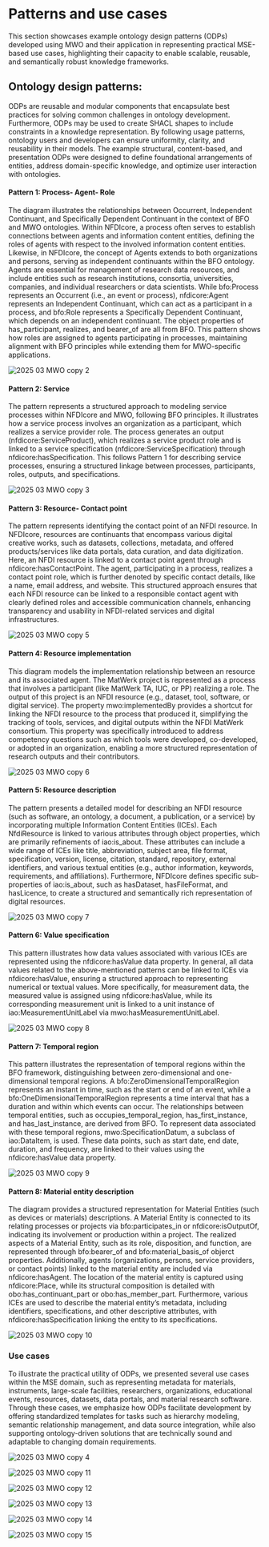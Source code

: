 # Patterns and use cases
This section showcases example ontology design patterns (ODPs) developed using MWO and their application in representing practical MSE-based use cases, highlighting their capacity to enable scalable, reusable, and semantically robust knowledge frameworks. 

## Ontology design patterns: 
ODPs are reusable and modular components that encapsulate best practices for solving common challenges in ontology development. Furthermore, ODPs may be used to create SHACL shapes to include constraints in a knowledge representation. By following usage patterns, ontology users and developers can ensure uniformity, clarity, and reusability in their models. The example structural, content-based, and presentation ODPs were designed to define foundational arrangements of entities, address domain-specific knowledge, and optimize user interaction with ontologies. 

#### Pattern 1: Process- Agent- Role
The diagram illustrates the relationships between Occurrent, Independent Continuant, and Specifically Dependent Continuant in the context of BFO and MWO ontologies. Within NFDIcore, a process often serves to establish connections between agents and information content entities, defining the roles of agents with respect to the involved information content entities. Likewise, in NFDIcore, the concept of Agents extends to both organizations and persons, serving as independent continuants within the BFO ontology. Agents are essential for management of research data resources, and include entities such as research institutions, consortia, universities, companies, and individual researchers or data scientists. While bfo:Process represents an Occurrent (i.e., an event or process), nfdicore:Agent represents an Independent Continuant, which can act as a participant in a process, and bfo:Role represents a Specifically Dependent Continuant, which depends on an independent continuant. The object properties of has_participant, realizes, and bearer_of are all from BFO. This pattern shows how roles are assigned to agents participating in processes, maintaining alignment with BFO principles while extending them for MWO-specific applications.

 ![2025 03 MWO copy 2](https://github.com/user-attachments/assets/9b4f7c59-e108-4180-a99c-bb201dafdeda)

#### Pattern 2: Service
The pattern represents a structured approach to modeling service processes within NFDIcore and MWO, following BFO principles. It illustrates how a service process involves an organization as a participant, which realizes a service provider role. The process generates an output (nfdicore:ServiceProduct), which realizes a service product role and is linked to a service specification (nfdicore:ServiceSpecification) through nfdicore:hasSpecification. This follows Pattern 1 for describing service processes, ensuring a structured linkage between processes, participants, roles, outputs, and specifications. 

![2025 03 MWO copy 3](https://github.com/user-attachments/assets/6e500665-287c-4731-8859-44b264337515)

#### Pattern 3: Resource- Contact point
The pattern represents identifying the contact point of an NFDI resource. In NFDIcore, resources are continuants that encompass various digital creative works, such as datasets, collections, metadata, and offered products/services like data portals, data curation, and data digitization. Here, an NFDI resource is linked to a contact point agent through nfdicore:hasContactPoint. The agent, participating in a process, realizes a contact point role, which is further denoted by specific contact details, like a name, email address, and website. This structured approach ensures that each NFDI resource can be linked to a responsible contact agent with clearly defined roles and accessible communication channels, enhancing transparency and usability in NFDI-related services and digital infrastructures.

![2025 03 MWO copy 5](https://github.com/user-attachments/assets/1022fa00-eacc-47db-9a43-263774e472b7)

#### Pattern 4: Resource implementation
This diagram models the implementation relationship between an resource and its associated agent. The MatWerk project is represented as a process that involves a participant (like MatWerk TA, IUC, or PP) realizing a role. The output of this project is an NFDI resource (e.g., dataset, tool, software, or digital service). The property mwo:implementedBy provides a shortcut for linking the NFDI resource to the process that produced it, simplifying the tracking of tools, services, and digital outputs within the NFDI MatWerk consortium. This property was specifically introduced to address competency questions such as which tools were developed, co-developed, or adopted in an organization, enabling a more structured representation of research outputs and their contributors. 

 ![2025 03 MWO copy 6](https://github.com/user-attachments/assets/f1cd8c4d-bcc3-4152-a530-faa3ffa6f734)

#### Pattern 5: Resource description
The pattern presents a detailed model for describing an NFDI resource (such as software, an ontology, a document, a publication, or a service) by incorporating multiple Information Content Entities (ICEs). Each NfdiResource is linked to various attributes through object properties, which are primarily refinements of iao:is_about. These attributes can include a wide range of ICEs like title, abbreviation, subject area, file format, specification, version, license, citation, standard, repository, external identifiers, and various textual entities (e.g., author information, keywords, requirements, and affiliations). Furthermore, NFDIcore defines specific sub-properties of iao:is_about, such as hasDataset, hasFileFormat, and hasLicence, to create a structured and semantically rich representation of digital resources.  

 ![2025 03 MWO copy 7](https://github.com/user-attachments/assets/01a45854-c291-468b-910d-3e8084b622af)

#### Pattern 6: Value specification
This pattern illustrates how data values associated with various ICEs are represented using the nfdicore:hasValue data property. In general, all data values related to the above-mentioned patterns can be linked to ICEs via nfdicore:hasValue, ensuring a structured approach to representing numerical or textual values. More specifically, for measurement data, the measured value is assigned using nfdicore:hasValue, while its corresponding measurement unit is linked to a unit instance of iao:MeasurementUnitLabel via mwo:hasMeasurementUnitLabel. 

![2025 03 MWO copy 8](https://github.com/user-attachments/assets/36e08837-8ba8-495e-a158-d7fdf1f0194c)

#### Pattern 7: Temporal region
This pattern illustrates the representation of temporal regions within the BFO framework, distinguishing between zero-dimensional and one-dimensional temporal regions. A bfo:ZeroDimensionalTemporalRegion represents an instant in time, such as the start or end of an event, while a bfo:OneDimensionalTemporalRegion represents a time interval that has a duration and within which events can occur. The relationships between temporal entities, such as occupies_temporal_region, has_first_instance, and has_last_instance, are derived from BFO. To represent data associated with these temporal regions, mwo:SpecificationDatum, a subclass of iao:DataItem, is used. These data points, such as start date, end date, duration, and frequency, are linked to their values using the nfdicore:hasValue data property.
 
 ![2025 03 MWO copy 9](https://github.com/user-attachments/assets/136eef32-a837-4ee7-8949-a0d39a169ef5)

#### Pattern 8: Material entity description
The diagram provides a structured representation for Material Entities (such as devices or materials) descriptions. A Material Entity is connected to its relating processes or projects via bfo:participates_in or nfdicore:isOutputOf, indicating its involvement or production within a project. The realized aspects of a Material Entity, such as its role, disposition, and function, are represented through bfo:bearer_of and bfo:material_basis_of objerct properties. Additionally, agents (organizations, persons, service providers, or contact points) linked to the material entity are included via nfdicore:hasAgent. The location of the material entity is captured using nfdicore:Place, while its structural composition is detailed with obo:has_continuant_part or obo:has_member_part. Furthermore, various ICEs are used to describe the material entity’s metadata, including identifiers, specifications, and other descriptive attributes, with nfdicore:hasSpecification linking the entity to its specifications. 

![2025 03 MWO copy 10](https://github.com/user-attachments/assets/2d2fbdf9-2429-4688-9a54-b953ab36e07d)

### Use cases  
To illustrate the practical utility of ODPs, we presented several use cases within the MSE domain, such as representing metadata for materials, instruments, large-scale facilities, researchers, organizations, educational events, resources, datasets, data portals, and material research software. Through these cases, we emphasize how ODPs facilitate development by offering standardized templates for tasks such as hierarchy modeling, semantic relationship management, and data source integration, while also supporting ontology-driven solutions that are technically sound and adaptable to changing domain requirements.


![2025 03 MWO copy 4](https://github.com/user-attachments/assets/becb1f14-db41-4716-88c1-a239ceeee9d1)


![2025 03 MWO copy 11](https://github.com/user-attachments/assets/808f2078-a06c-4381-91a5-1e0d6a2d9cfa)


![2025 03 MWO copy 12](https://github.com/user-attachments/assets/d034bf7c-8070-40a6-82f2-9b63ea334d3a)



![2025 03 MWO copy 13](https://github.com/user-attachments/assets/8e44d969-4583-45fe-8b64-d7b4170b29a8)


![2025 03 MWO copy 14](https://github.com/user-attachments/assets/295b675d-9daf-44d0-8aae-ecf03a347b05)


![2025 03 MWO copy 15](https://github.com/user-attachments/assets/dec7cbb2-376e-488a-915e-e743773937ce)
